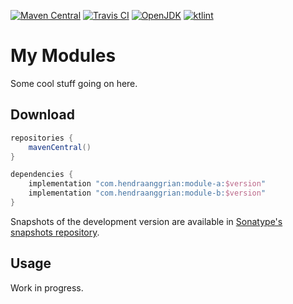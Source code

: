 [![Maven Central](https://img.shields.io/maven-central/v/org.jetbrains.kotlin/kotlin-stdlib)](https://search.maven.org/artifact/org.jetbrains.kotlin/kotlin-stdlib)
[![Travis CI](https://img.shields.io/travis/com/jetbrains/pty4j)](https://www.travis-ci.com/github/jetbrains/pty4j)
[![OpenJDK](https://img.shields.io/badge/JDK-1.8+-orange)](https://openjdk.java.net/projects/jdk8)
[![ktlint](https://img.shields.io/badge/code%20style-%E2%9D%A4-ff4081)](https://ktlint.github.io)

My Modules
==========

Some cool stuff going on here.

Download
--------

```gradle
repositories {
    mavenCentral()
}

dependencies {
    implementation "com.hendraanggrian:module-a:$version"
    implementation "com.hendraanggrian:module-b:$version"
}
```

Snapshots of the development version are available in [Sonatype's snapshots repository](https://s01.oss.sonatype.org/content/repositories/snapshots).

Usage
-----

Work in progress.